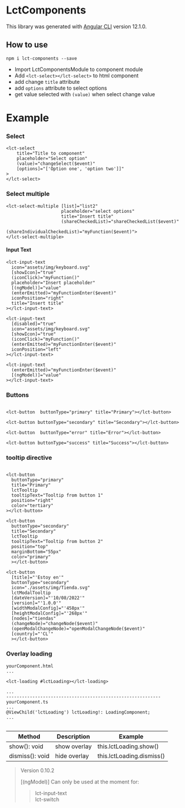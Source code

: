 # LctComponents

This library was generated with [Angular CLI](https://github.com/angular/angular-cli) version 12.1.0.

## How to use

```
npm i lct-components --save
```

- Import LctComponentsModule to component module
- Add `<lct-select></lct-select>` to html component
- add change `title` attribute
- add `options` attribute to select options
- get value selected with `(value)` when select change value

# Example

### Select

```
<lct-select
    title="Title to component"
    placeholder="Select option"
    (value)="changeSelect($event)"
    [options]="['Option one', 'option two']]"
>
</lct-select>
```

### Select multiple

```
<lct-select-multiple [list]="list2"
                     placeholder="select options"
                     title="Insert title"
                     (shareCheckedList)="shareCheckedList($event)"
                     (shareIndividualCheckedList)="myFunction($event)">
</lct-select-multiple>
```

#### Input Text

```
<lct-input-text
  icon="assets/img/keyboard.svg"
  [showIcon]="true"
  (iconClick)="myFunction()"
  placeholder="Insert placeholder"
  [(ngModel)]="value"
  (enterEmitted)="myFunctionEnter($event)"
  iconPosition="right"
  title="Insert title"
></lct-input-text>

<lct-input-text
  [disabled]="true"
  icon="assets/img/keyboard.svg"
  [showIcon]="true"
  (iconClick)="myFunction()"
  (enterEmitted)="myFunctionEnter($event)"
  iconPosition="left"
></lct-input-text>

<lct-input-text
  (enterEmitted)="myFunctionEnter($event)"
  [(ngModel)]="value"
></lct-input-text>
```

### Buttons

```

<lct-button  buttonType="primary" title="Primary"></lct-button>

<lct-button buttonType="secondary" title="Secondary"></lct-button>

<lct-button  buttonType="error" title="Error"></lct-button>

<lct-button buttonType="success" title="Success"></lct-button>
```

### tooltip directive

```

<lct-button
  buttonType="primary"
  title="Primary"
  lctTooltip
  tooltipText="Tooltip from button 1"
  position="right"
  color="tertiary"
></lct-button>

<lct-button
  buttonType="secondary"
  title="Secondary"
  lctTooltip
  tooltipText="Tooltip from button 2"
  position="top"
  marginBottom="55px"
  color="primary"
  ></lct-button>

<lct-button
  [title]="'Estoy en'"
  buttonType="secondary"
  icon="./assets/img/Tienda.svg"
  lctModalTooltip
  [dateVersion]="'10/08/2022'"
  [version]="'1.0.0'"
  [widthModalConfig]="'458px'"
  [heightModalConfig]="'268px'"
  [nodes]="tiendas"
  (changeNode)="changeNode($event)"
  (openModalChangeNode)="openModalChangeNode($event)"
  [country]="'CL'"
  ></lct-button>
```

### Overlay loading

```
yourComponent.html
...

<lct-loading #lctLoading></lct-loading>

...
-----------------------------------------------------------
yourComponent.ts
...
@ViewChild('lctLoading') lctLoading!: LoadingComponent;
...


```

| Method          | Description  | Example                   |
| --------------- | ------------ | ------------------------- |
| show(): void    | show overlay | this.lctLoading.show()    |
| dismiss(): void | hide overlay | this.lctLoading.dismiss() |

> Version 0.10.2
>
> [(ngModel)] Can only be used at the moment for:
>
> > lct-input-text  
> > lct-switch
